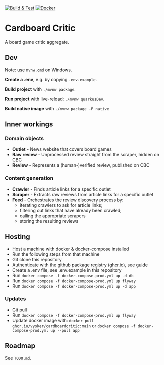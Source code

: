 [![Build & Test](https://github.com/vysker/cardboardcritic/actions/workflows/maven.yml/badge.svg)](https://github.com/vysker/cardboardcritic/actions/workflows/maven.yml)
[![Docker](https://github.com/vysker/cardboardcritic/actions/workflows/docker-publish.yml/badge.svg)](https://github.com/vysker/cardboardcritic/actions/workflows/docker-publish.yml)

# Cardboard Critic

A board game critic aggregate.

## Dev

Note: use `mvnw.cmd` on Windows.

**Create a .env**, e.g. by copying `.env.example`.

**Build project** with `./mvnw package`.

**Run project** with live-reload: `./mvnw quarkusDev`.

**Build native image** with `./mvnw package -P native`

## Inner workings

### Domain objects

* **Outlet** - News website that covers board games
* **Raw review** - Unprocessed review straight from the scraper, hidden on CBC
* **Review** - Represents a (human-)verified review, published on CBC

### Content generation

* **Crawler** - Finds article links for a specific outlet
* **Scraper** - Extracts raw reviews from article links for a specific outlet
* **Feed** - Orchestrates the review discovery process by:
  * iterating crawlers to ask for article links; 
  * filtering out links that have already been crawled;
  * calling the appropriate scrapers
  * storing the resulting reviews

## Hosting

* Host a machine with docker & docker-compose installed
* Run the following steps from that machine
* Git clone this repository
* Authenticate with the github package registry (ghcr.io), see [guide](
  https://docs.github.com/en/packages/working-with-a-github-packages-registry/working-with-the-container-registry#authenticating-to-the-container-registry)
* Create a .env file, see .env.example in this repository
* Run `docker compose -f docker-compose-prod.yml up -d db`
* Run `docker compose -f docker-compose-prod.yml up flyway`
* Run `docker compose -f docker-compose-prod.yml up -d app`

### Updates

* Git pull
* Run `docker compose -f docker-compose-prod.yml up flyway`
* Update docker image with: `docker pull ghcr.io/vysker/cardboardcritic:main`
or `docker compose -f docker-compose-prod.yml up --pull app`

## Roadmap

See `TODO.md`.
